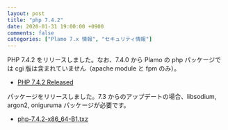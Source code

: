 ```yaml
---
layout: post
title: "php 7.4.2"
date: 2020-01-31 19:00:00 +0900
comments: false
categories: ["Plamo 7.x 情報", "セキュリティ情報"]
---
```

PHP 7.4.2 をリリースしました。なお、7.4.0 から Plamo の php パッケージでは cgi 版は含まれていません（apache module と fpm のみ）。

* [PHP 7.4.2 Released](http://php.net/ChangeLog-7.php#7.4.2)

パッケージをリリースしました。7.3 からのアップデートの場合、libsodium, argon2, oniguruma パッケージが必要です。

* [php-7.4.2-x86_64-B1.txz](ftp://plamo.linet.gr.jp/pub/Plamo-7.x/x86_64/plamo/08_daemons/php-7.4.2-x86_64-B1.txz)
